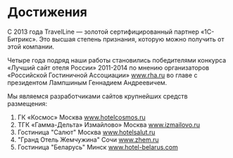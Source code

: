 # Достижения

С 2013 года TravelLine — золотой сертифицированный партнер «1C-Битрикс». Это высшая степень признания, которую можно получить от этой компании.

Четыре года подряд наши работы становились победителями конкурса «Лучший сайт отеля России» 2011-2014 по мнению организаторов «Российской Гостиничной Ассоциации» www.rha.ru во главе с президентом Лампшиным Геннадием Андреевичем.

Мы являемся разработчиками сайтов крупнейших средств размещения:
1. ГК «Космос» Москва www.hotelcosmos.ru
2. ТГК «Гамма-Дельта» Измайлово» Москва www.izmailovo.ru
3. Гостиница "Салют" Москва www.hotelsalut.ru
4. "Гранд Отель Жемчужина" Сочи www.zhem.ru
5. Гостиница "Беларусь" Минск www.hotel-belarus.com